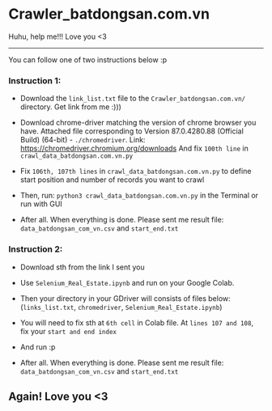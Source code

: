 # Crawler_batdongsan.com.vn

Huhu, help me!!! Love you <3

------------------------------------------------------------------------------------------
You can follow one of two instructions below :p


### Instruction 1:

 - Download the `link_list.txt` file to the `Crawler_batdongsan.com.vn/` directory. Get link
 from me :)))
 
 - Download chrome-driver matching the version of chrome browser you have.
 Attached file corresponding to Version 87.0.4280.88 (Official Build) (64-bit) - `./chromedriver`.
 Link: https://chromedriver.chromium.org/downloads
 And fix `100th line` in `crawl_data_batdongsan.com.vn.py`
 
 
 - Fix `106th, 107th lines` in `crawl_data_batdongsan.com.vn.py` to define start position and number of records you want to crawl
 
 - Then, run: `python3 crawl_data_batdongsan.com.vn.py` in the Terminal
 or run with GUI
 
 - After all. When everything is done. Please sent me result file: `data_batdongsan_com_vn.csv` and `start_end.txt`
 



### Instruction 2:
 
 - Download sth from the link I sent you 

 - Use `Selenium_Real_Estate.ipynb` and run on your Google Colab. 

 - Then your directory in your GDriver will consists of files below:
  (`links_list.txt`, `chromedriver`, `Selenium_Real_Estate.ipynb`)

 - You will need to fix sth at `6th cell` in Colab file. At `lines 107 and 108`, fix your `start and end index`
 
 - And run :p
 
 - After all. When everything is done. Please sent me result file: `data_batdongsan_com_vn.csv` and `start_end.txt`


## Again! Love you <3 
